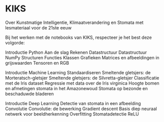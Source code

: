# KIKS
Over Kunstmatige Intelligentie, Klimaatverandering en Stomata met lesmateriaal voor de 21ste eeuw

Bij het werken met de notebooks van KIKS, respecteer je het best deze volgorde:

Introductie Python
    Aan de slag
    Rekenen
    Datastructuur
    Datastructuur NumPy
    Structuren
    Functies
    Klassen
    Grafieken
    Matrices en afbeeldingen in grijswaarden
    Tensoren en RGB

Introductie Machine Learning
    Standaardiseren
    Smeltende gletsjers: de Morteratsch-gletsjer
    Smeltende gletsjers: de Silvretta-gletsjer
    Classificatie met de Iris dataset
    Regressie met data over de Iris virginica
    Hoogte bomen en afmetingen stomata in het Amazonewoud
    Stomata op bezonde en beschaduwde bladeren
    
Introductie Deep Learning
    Detectie van stomata in een afbeelding
    Convolutie
    Convolutie: de bewerking
    Gradient descent
    Basis diep neuraal netwerk voor beeldherkenning
    Overfitting
    Stomatadetectie
    ReLU
    
